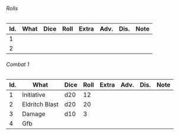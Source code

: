 

###### Rolls
| Id. | What | Dice | Roll | Extra | Adv. | Dis. | Note |
| --- | ---- | ---- | ---- | ----- | ---- | ---- | ---- |
| 1   |      |      |      |       |      |      |      |
| 2   |      |      |      |       |      |      |      |
 

###### Combat 1
| Id. | What           | Dice | Roll | Extra | Adv. | Dis. | Note |
| --- | -------------- | ---- | ---- | ----- | ---- | ---- | ---- |
| 1   | Initiative     | d20  | 12   |       |      |      |      |
| 2   | Eldritch Blast | d20  | 20   |       |      |      |      |
| 3   | Damage         | d10  | 3    |       |      |      |      |
| 4   | Gfb            |      |      |       |      |      |      |
